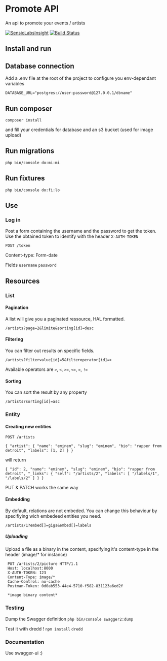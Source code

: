 # Promote API

An api to promote your events / artists

[![SensioLabsInsight](https://insight.sensiolabs.com/projects/a8fe54a5-2b61-47b7-a8d4-c6f29b3709ab/big.png)](https://insight.sensiolabs.com/projects/a8fe54a5-2b61-47b7-a8d4-c6f29b3709ab)
[![Build Status](https://travis-ci.org/BigZ/promoteapi.svg?branch=master)](https://travis-ci.org/BigZ/promoteapi)
## Install and run

## Database connection
Add a .env file at the root of the project to configure you env-dependant variables

```
DATABASE_URL="postgres://user:password@127.0.0.1/dbname"
```

## Run composer

```
composer install
```
and fill your credentials for database and an s3 bucket (used for image upload)

## Run migrations

```
php bin/console do:mi:mi
```


## Run fixtures

```
php bin/console do:fi:lo
```

## Use

### Log in
Post a form containing the username and the password to get the token.
Use the obtained token to identify with the header `X-AUTH-TOKEN`

`POST /token`

Content-type: Form-date

Fields `username` `password`

## Resources

### List

#### Pagination
A list will give you a paginated ressource, HAL formatted.

`/artists?page=2&limite&sorting[id]=desc`

#### Filtering
You can filter out results on specific fields.

`/artists?filtervalue[id]=5&filteroperator[id]=>`

Available operators are `>`, `<`, `>=`, `<=`, `=`, `!=`


#### Sorting
You can sort the result by any property

`/artists?sorting[id]=asc`

### Entity
#### Creating new entities
`POST /artists`

`{
     "artist": {
         "name": "eminem",
         "slug": "eminem",
         "bio": "rapper from detroit",
         "labels": [1, 2]
     }
 }`

 will return

`{
   "id": 2,
   "name": "eminem",
   "slug": "eminem",
   "bio": "rapper from detroit",
   "_links": {
     "self": "/artists/2",
     "labels": [
       "/labels/1",
       "/labels/2"
     ]
   }
 }`

PUT & PATCH works the same way

#### Embedding

By default, relations are not embeded. You can change this behaviour by specifiying wich embedeed entities you need.

`/artists/1?embed[]=gigs&embed[]=labels`


##### Uploading

Upload a file as a binary in the content, specifying it's content-type in the header (image/* for instance)

```
 PUT /artists/2/picture HTTP/1.1
 Host: localhost:8000
 X-AUTH-TOKEN: 123
 Content-Type: image/*
 Cache-Control: no-cache
 Postman-Token: 0d0ab553-44e4-5710-f582-831123a6ed2f

 *image binary content*
```

### Testing

Dump the Swagger definition
`php bin/console swagger2:dump`

Test it with dredd !
`npm install`
`dredd`

### Documentation

Use swagger-ui :)
